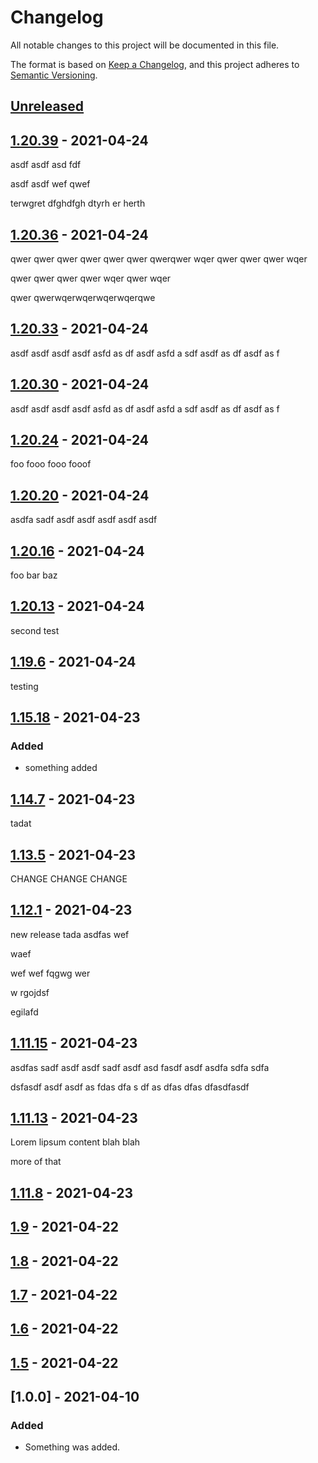 # Changelog

All notable changes to this project will be documented in this file.

The format is based on [Keep a Changelog](https://keepachangelog.com/en/1.0.0/),
and this project adheres to [Semantic Versioning](https://semver.org/spec/v2.0.0.html).

## [Unreleased]

## [1.20.39] - 2021-04-24

 asdf 
 asdf 
 asd fdf

 asdf asdf 
 wef qwef

  terwgret
   dfghdfgh
   dtyrh
   er
   herth

## [1.20.36] - 2021-04-24

qwer qwer qwer qwer qwer qwer 
qwerqwer wqer qwer qwer qwer wqer

qwer qwer qwer qwer wqer qwer wqer 

qwer qwerwqerwqerwqerwqerqwe

## [1.20.33] - 2021-04-24

 asdf 
 asdf asdf 
 asdf 
 asfd as
 df 
 asdf 
 asfd a
 sdf 
 asdf as
 df 
 asdf as
 f 

## [1.20.30] - 2021-04-24

 asdf 
 asdf asdf 
 asdf 
 asfd as
 df 
 asdf 
 asfd a
 sdf 
 asdf as
 df 
 asdf as
 f 

## [1.20.24] - 2021-04-24

foo fooo fooo fooof

## [1.20.20] - 2021-04-24

asdfa sadf 
asdf asdf asdf asdf asdf

## [1.20.16] - 2021-04-24

foo bar baz

## [1.20.13] - 2021-04-24

second test

## [1.19.6] - 2021-04-24

testing

## [1.15.18] - 2021-04-23

### Added

-   something added

## [1.14.7] - 2021-04-23

tadat

## [1.13.5] - 2021-04-23

CHANGE CHANGE CHANGE

## [1.12.1] - 2021-04-23

new release tada  asdfas
wef

waef

wef wef
 fqgwg wer

 w
 rgojdsf

 egilafd

## [1.11.15] - 2021-04-23

asdfas
sadf asdf asdf 
sadf asdf 
asd fasdf asdf asdfa sdfa sdfa

dsfasdf asdf asdf
 as
 fdas 
 dfa
 s df
 as dfas
 dfas
 dfasdfasdf

## [1.11.13] - 2021-04-23

Lorem lipsum content blah blah

more of that

## [1.11.8] - 2021-04-23

## [1.9] - 2021-04-22

## [1.8] - 2021-04-22

## [1.7] - 2021-04-22

## [1.6] - 2021-04-22

## [1.5] - 2021-04-22

## [1.0.0] - 2021-04-10

### Added

-   Something was added.

[Unreleased]: https://github.com/bUnit-dev/workflows/compare/v1.20.39...HEAD

[1.20.39]: https://github.com/bUnit-dev/workflows/compare/v1.20.36...v1.20.39

[1.20.36]: https://github.com/bUnit-dev/workflows/compare/v1.20.33...v1.20.36

[1.20.33]: https://github.com/bUnit-dev/workflows/compare/v1.20.30...v1.20.33

[1.20.30]: https://github.com/bUnit-dev/workflows/compare/v1.20.24...v1.20.30

[1.20.24]: https://github.com/bUnit-dev/workflows/compare/v1.20.20...v1.20.24

[1.20.20]: https://github.com/bUnit-dev/workflows/compare/v1.20.16...v1.20.20

[1.20.16]: https://github.com/bUnit-dev/workflows/compare/v1.20.13...v1.20.16

[1.20.13]: https://github.com/bUnit-dev/workflows/compare/v1.19.6...v1.20.13

[1.19.6]: https://github.com/bUnit-dev/workflows/compare/v1.15.18...v1.19.6

[1.15.18]: https://github.com/bUnit-dev/workflows/compare/v1.14.7...v1.15.18

[1.14.7]: https://github.com/bUnit-dev/workflows/compare/v1.13.5...v1.14.7

[1.13.5]: https://github.com/bUnit-dev/workflows/compare/v1.12.1...v1.13.5

[1.12.1]: https://github.com/bUnit-dev/workflows/compare/v1.11.15...v1.12.1

[1.11.15]: https://github.com/bUnit-dev/workflows/compare/v1.11.13...v1.11.15

[1.11.13]: https://github.com/bUnit-dev/workflows/compare/v1.11.8...v1.11.13

[1.11.8]: https://github.com/bUnit-dev/workflows/compare/1.9...1.11.8

[1.9]: https://github.com/bUnit-dev/workflows/compare/1.8...1.9

[1.8]: https://github.com/bUnit-dev/workflows/compare/1.7...1.8

[1.7]: https://github.com/bUnit-dev/workflows/compare/1.6...1.7

[1.6]: https://github.com/bUnit-dev/workflows/compare/1.5...1.6

[1.5]: https://github.com/bUnit-dev/workflows/compare/1.0.0...1.5
